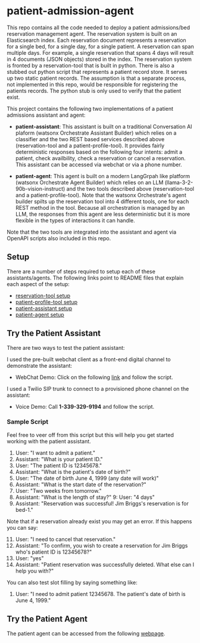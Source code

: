 # patient-admission-agent
This repo contains all the code needed to deploy a patient admissions/bed reservation management agent. The reservation system is built on an Elasticsearch index. Each reservation document represents a reservation for a single bed, for a single day, for a single patient. A reservation can span multiple days. For example, a single reservation that spans 4 days will result in 4 documents (JSON objects) stored in the index. The reservation system is fronted by a reservation-tool that is built in python. There is also a stubbed out python script that represents a patient record store. It serves up two static patient records. The assumption is that a separate process, not implemented in this repo, would be responsible for registering the patients records. The python stub is only used to verify that the patient exist.

This project contains the following two implementations of a patient admissions assistant and agent:

- **patient-assistant**: This assistant is built on a traditional Conversation AI plaform (watsonx Orchestrate Assistant Builder) which relies on a classifier and the two REST based services described above (reservation-tool and a patient-profile-tool). It provides fairly deterministic responses based on the following four intents: admit a patient, check availbility, check a reservation or cancel a reservation. This assistant can be accessed via webchat or via a phone number.

- **patient-agent**: This agent is built on a modern LangGrpah like platform (watsonx Orchestrate Agent Builder) which relies on an LLM (llama-3-2-90b-vision-instruct) and the two tools described above (reservation-tool and a patient-profile-tool). Note that the watsonx Orchestrate's agent builder spilts up the reservation tool into 4 different tools, one for each REST method in the tool. Because all orchestration is managed by an LLM, the responses from this agent are less deterministic but it is more flexible in the types of interactions it can handle.

Note that the two tools are integrated into the assistant and agent via OpenAPI scripts also included in this repo.

## Setup
There are a number of steps required to setup each of these assistants/agents. The following links point to README files that explain each aspect of the setup:

- [reservation-tool setup](./reservation-tool/README.md)
- [patient-profile-tool setup](./patient-profile-tool/README.md)
- [patient-assistant setup](./patient-assistant/README.md)
- [patient-agent setup](./patient-agent/README.md)

## Try the Patient Assistant

There are two ways to test the patient assistant:

I used the pre-built webchat client as a front-end digital channel to demonstrate the assistant:

- WebChat Demo: Click on the following [link](https://web-chat.global.assistant.watson.appdomain.cloud/preview.html?backgroundImageURL=https%3A%2F%2Fus-south.watson-orchestrate.cloud.ibm.com%2Fmfe_assistants%2Fpublic%2Fimages%2Fupx-4dd6daea-0f5d-4e88-91e3-fb58fc0290e6%3A%3A200d35c1-8665-46bb-9bd7-0c75586f256c&integrationID=cdcb6e0a-4b3e-4573-b8aa-3d3227390539&region=wxo-us-south&serviceInstanceID=4dd6daea-0f5d-4e88-91e3-fb58fc0290e6) and follow the script.

I used a Twilio SIP trunk to connect to a provisioned phone channel on the assistant:
- Voice Demo: Call **1-339-329-9194** and follow the script.

### Sample Script
Feel free to veer off from this script but this will help you get started working with the patient assistant. 

1. User: "I want to admit a patient."
2. Assistant: "What is your patient ID."
3. User: "The patient ID is 12345678."
4. Assistant: "What is the patient's date of birth?"
5. User: "The date of birth June 4, 1999 (any date will work)"
6. Assistant: "What is the start date of the reservation?"
7. User: "Two weeks from tomorrow."
8. Assistant: "What is the length of stay?"
9: User: "4 days"
10. Assistant: "Reservation was successful! Jim Briggs's reservation is for bed-1."

Note that if a reservation already exist you may get an error. If this happens you can say:

11. User: "I need to cancel that reservation."
12. Assistant: "To confirm, you wish to create a reservation for Jim Briggs who's patient ID is 12345678?"
13. User: "yes"
14. Assistant: "Patient reservation was successfully deleted. What else can I help you with?"

You can also test slot filling by saying something like:
1. User: "I need to admit patient 12345678. The patient's date of birth is June 4, 1999."

## Try the Patient Agent

The patient agent can be accessed from the following [webpage](https://bpulito.github.io/patient-admission-agent/patient-agent/patient-agent-homepage.html).
